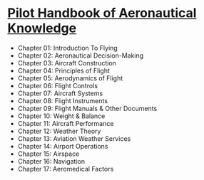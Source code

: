 # [Pilot Handbook of Aeronautical Knowledge](https://www.faa.gov/sites/faa.gov/files/2022-03/pilot_handbook.pdf)

- Chapter 01: Introduction To Flying
- Chapter 02: Aeronautical Decision-Making
- Chapter 03: Aircraft Construction
- Chapter 04: Principles of Flight
- Chapter 05: Aerodynamics of Flight
- Chapter 06: Flight Controls
- Chapter 07: Aircraft Systems
- Chapter 08: Flight Instruments
- Chapter 09: Flight Manuals & Other Documents
- Chapter 10: Weight & Balance
- Chapter 11: Aircraft Performance
- Chapter 12: Weather Theory
- Chapter 13: Aviation Weather Services
- Chapter 14: Airport Operations
- Chapter 15: Airspace
- Chapter 16: Navigation
- Chapter 17: Aeromedical Factors